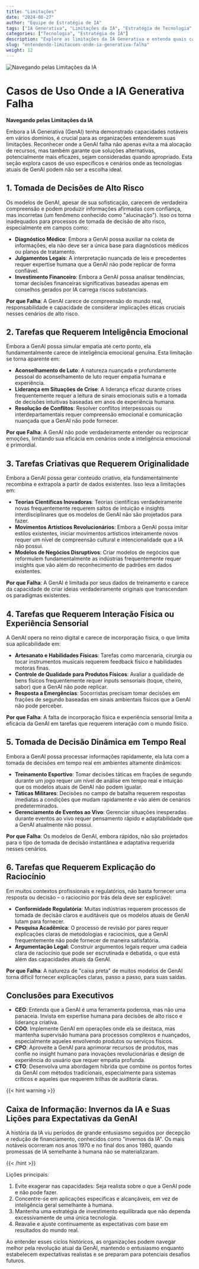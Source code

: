 ```yaml
---
title: "Limitações"
date: "2024-08-27"
author: "Equipe de Estratégia de IA"
tags: ["IA Generativa", "Limitações da IA", "Estratégia de Tecnologia", "Implementação de IA"]
categories: ["Tecnologia", "Estratégia de IA"]
description: "Explore as limitações da IA Generativa e entenda quais casos de uso são mais adequados para abordagens tradicionais, permitindo uma tomada de decisão mais informada na adoção de IA."
slug: "entendendo-limitacoes-onde-ia-generativa-falha"
weight: 12
---
```


![Navegando pelas Limitações da IA](/12.png)

# Casos de Uso Onde a IA Generativa Falha
**Navegando pelas Limitações da IA**

Embora a IA Generativa (GenAI) tenha demonstrado capacidades notáveis em vários domínios, é crucial para as organizações entenderem suas limitações. Reconhecer onde a GenAI falha não apenas evita a má alocação de recursos, mas também garante que soluções alternativas, potencialmente mais eficazes, sejam consideradas quando apropriado. Esta seção explora casos de uso específicos e cenários onde as tecnologias atuais de GenAI podem não ser a escolha ideal.

## 1. Tomada de Decisões de Alto Risco

Os modelos de GenAI, apesar de sua sofisticação, carecem de verdadeira compreensão e podem produzir informações afirmadas com confiança, mas incorretas (um fenômeno conhecido como "alucinação"). Isso os torna inadequados para processos de tomada de decisão de alto risco, especialmente em campos como:

- **Diagnóstico Médico**: Embora a GenAI possa auxiliar na coleta de informações, ela não deve ser a única base para diagnósticos médicos ou planos de tratamento.
- **Julgamentos Legais**: A interpretação nuançada de leis e precedentes requer expertise humana que a GenAI não pode replicar de forma confiável.
- **Investimento Financeiro**: Embora a GenAI possa analisar tendências, tomar decisões financeiras significativas baseadas apenas em conselhos gerados por IA carrega riscos substanciais.

**Por que Falha**: A GenAI carece de compreensão do mundo real, responsabilidade e capacidade de considerar implicações éticas cruciais nesses cenários de alto risco.

## 2. Tarefas que Requerem Inteligência Emocional

Embora a GenAI possa simular empatia até certo ponto, ela fundamentalmente carece de inteligência emocional genuína. Esta limitação se torna aparente em:

- **Aconselhamento de Luto**: A natureza nuançada e profundamente pessoal do aconselhamento de luto requer empatia humana e experiência.
- **Liderança em Situações de Crise**: A liderança eficaz durante crises frequentemente requer a leitura de sinais emocionais sutis e a tomada de decisões intuitivas baseadas em anos de experiência humana.
- **Resolução de Conflitos**: Resolver conflitos interpessoais ou interdepartamentais requer compreensão emocional e comunicação nuançada que a GenAI não pode fornecer.

**Por que Falha**: A GenAI não pode verdadeiramente entender ou reciprocar emoções, limitando sua eficácia em cenários onde a inteligência emocional é primordial.

## 3. Tarefas Criativas que Requerem Originalidade

Embora a GenAI possa gerar conteúdo criativo, ela fundamentalmente recombina e extrapola a partir de dados existentes. Isso leva a limitações em:

- **Teorias Científicas Inovadoras**: Teorias científicas verdadeiramente novas frequentemente requerem saltos de intuição e insights interdisciplinares que os modelos de GenAI não são projetados para fazer.
- **Movimentos Artísticos Revolucionários**: Embora a GenAI possa imitar estilos existentes, iniciar movimentos artísticos inteiramente novos requer um nível de compreensão cultural e intencionalidade que a IA não possui.
- **Modelos de Negócios Disruptivos**: Criar modelos de negócios que reformulem fundamentalmente as indústrias frequentemente requer insights que vão além do reconhecimento de padrões em dados existentes.

**Por que Falha**: A GenAI é limitada por seus dados de treinamento e carece da capacidade de criar ideias verdadeiramente originais que transcendam os paradigmas existentes.

## 4. Tarefas que Requerem Interação Física ou Experiência Sensorial

A GenAI opera no reino digital e carece de incorporação física, o que limita sua aplicabilidade em:

- **Artesanato e Habilidades Físicas**: Tarefas como marcenaria, cirurgia ou tocar instrumentos musicais requerem feedback físico e habilidades motoras finas.
- **Controle de Qualidade para Produtos Físicos**: Avaliar a qualidade de bens físicos frequentemente requer inputs sensoriais (toque, cheiro, sabor) que a GenAI não pode replicar.
- **Resposta a Emergências**: Socorristas precisam tomar decisões em frações de segundo baseadas em sinais ambientais físicos que a GenAI não pode perceber.

**Por que Falha**: A falta de incorporação física e experiência sensorial limita a eficácia da GenAI em tarefas que requerem interação com o mundo físico.

## 5. Tomada de Decisão Dinâmica em Tempo Real

Embora a GenAI possa processar informações rapidamente, ela luta com a tomada de decisões em tempo real em ambientes altamente dinâmicos:

- **Treinamento Esportivo**: Tomar decisões táticas em frações de segundo durante um jogo requer um nível de análise em tempo real e intuição que os modelos atuais de GenAI não podem igualar.
- **Táticas Militares**: Decisões no campo de batalha requerem respostas imediatas a condições que mudam rapidamente e vão além de cenários predeterminados.
- **Gerenciamento de Eventos ao Vivo**: Gerenciar situações inesperadas durante eventos ao vivo requer pensamento rápido e adaptabilidade que a GenAI atualmente não possui.

**Por que Falha**: Os modelos de GenAI, embora rápidos, não são projetados para o tipo de tomada de decisão instantânea e adaptativa requerida nesses cenários.

## 6. Tarefas que Requerem Explicação do Raciocínio

Em muitos contextos profissionais e regulatórios, não basta fornecer uma resposta ou decisão – o raciocínio por trás dela deve ser explicável:

- **Conformidade Regulatória**: Muitas indústrias requerem processos de tomada de decisão claros e auditáveis que os modelos atuais de GenAI lutam para fornecer.
- **Pesquisa Acadêmica**: O processo de revisão por pares requer explicações claras de metodologias e raciocínios, que a GenAI frequentemente não pode fornecer de maneira satisfatória.
- **Argumentação Legal**: Construir argumentos legais requer uma cadeia clara de raciocínio que pode ser escrutinada e debatida, o que está além das capacidades atuais da GenAI.

**Por que Falha**: A natureza de "caixa preta" de muitos modelos de GenAI torna difícil fornecer explicações claras, passo a passo, para suas saídas.

## Conclusões para Executivos

- **CEO**: Entenda que a GenAI é uma ferramenta poderosa, mas não uma panaceia. Invista em expertise humana para decisões de alto risco e liderança criativa.
- **COO**: Implemente GenAI em operações onde ela se destaca, mas mantenha supervisão humana para processos complexos e nuançados, especialmente aqueles envolvendo produtos ou serviços físicos.
- **CPO**: Aproveite a GenAI para aprimorar recursos de produtos, mas confie no insight humano para inovações revolucionárias e design de experiência do usuário que requer empatia profunda.
- **CTO**: Desenvolva uma abordagem híbrida que combine os pontos fortes da GenAI com métodos tradicionais, especialmente para sistemas críticos e aqueles que requerem trilhas de auditoria claras.

{{< hint warning >}}

## Caixa de Informação: Invernos da IA e Suas Lições para Expectativas da GenAI

A história da IA viu períodos de grande entusiasmo seguidos por decepção e redução de financiamento, conhecidos como "invernos da IA". Os mais notáveis ocorreram nos anos 1970 e no final dos anos 1980, quando promessas de IA semelhante à humana não se materializaram.

{{< /hint >}}

Lições principais:
1. Evite exagerar nas capacidades: Seja realista sobre o que a GenAI pode e não pode fazer.
2. Concentre-se em aplicações específicas e alcançáveis, em vez de inteligência geral semelhante à humana.
3. Mantenha uma estratégia de investimento equilibrada que não dependa excessivamente de uma única tecnologia.
4. Reavalie e ajuste continuamente as expectativas com base em resultados do mundo real.

Ao entender esses ciclos históricos, as organizações podem navegar melhor pela revolução atual da GenAI, mantendo o entusiasmo enquanto estabelecem expectativas realistas e se preparam para potenciais desafios futuros.